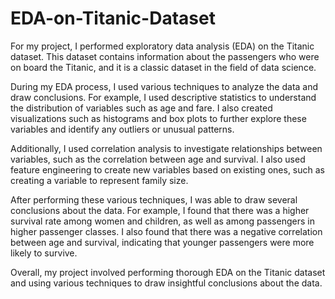 # EDA-on-Titanic-Dataset
For my project, I performed exploratory data analysis (EDA) on the Titanic dataset. This dataset contains information about the passengers who were on board the Titanic, and it is a classic dataset in the field of data science.

During my EDA process, I used various techniques to analyze the data and draw conclusions. For example, I used descriptive statistics to understand the distribution of variables such as age and fare. I also created visualizations such as histograms and box plots to further explore these variables and identify any outliers or unusual patterns.

Additionally, I used correlation analysis to investigate relationships between variables, such as the correlation between age and survival. I also used feature engineering to create new variables based on existing ones, such as creating a variable to represent family size.

After performing these various techniques, I was able to draw several conclusions about the data. For example, I found that there was a higher survival rate among women and children, as well as among passengers in higher passenger classes. I also found that there was a negative correlation between age and survival, indicating that younger passengers were more likely to survive.

Overall, my project involved performing thorough EDA on the Titanic dataset and using various techniques to draw insightful conclusions about the data.
